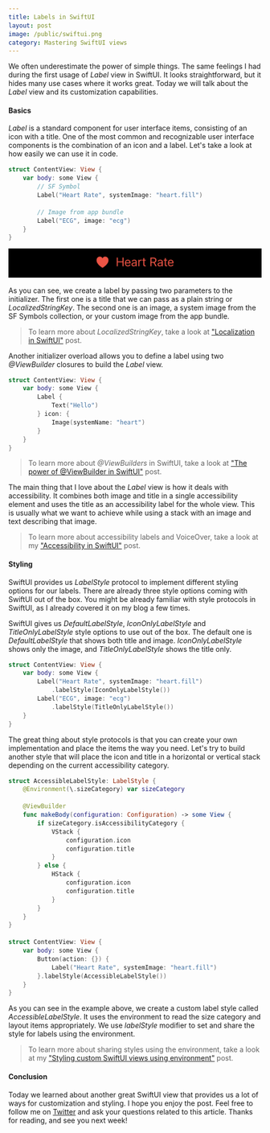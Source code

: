 ```yaml
---
title: Labels in SwiftUI
layout: post
image: /public/swiftui.png
category: Mastering SwiftUI views
---
```


We often underestimate the power of simple things. The same feelings I had during the first usage of *Label* view in SwiftUI. It looks straightforward, but it hides many use cases where it works great. Today we will talk about the *Label* view and its customization capabilities.

#### Basics
*Label* is a standard component for user interface items, consisting of an icon with a title. One of the most common and recognizable user interface components is the combination of an icon and a label. Let's take a look at how easily we can use it in code.

```swift
struct ContentView: View {
    var body: some View {
        // SF Symbol
        Label("Heart Rate", systemImage: "heart.fill")
        
        // Image from app bundle
        Label("ECG", image: "ecg")
    }
}
```

![label](/public/label.png)

As you can see, we create a label by passing two parameters to the initializer. The first one is a title that we can pass as a plain string or *LocalizedStringKey*. The second one is an image, a system image from the SF Symbols collection, or your custom image from the app bundle.

> To learn more about *LocalizedStringKey*, take a look at ["Localization in SwiftUI"](/2019/10/16/localization-in-swiftui/) post.

Another initializer overload allows you to define a label using two *@ViewBuilder* closures to build the *Label* view.

```swift
struct ContentView: View {
    var body: some View {
        Label {
            Text("Hello")
        } icon: {
            Image(systemName: "heart")
        }
    }
}
```

> To learn more about *@ViewBuilders* in SwiftUI, take a look at ["The power of @ViewBuilder in SwiftUI"](/2019/12/18/the-power-of-viewbuilder-in-swiftui/) post.

The main thing that I love about the *Label* view is how it deals with accessibility. It combines both image and title in a single accessibility element and uses the title as an accessibility label for the whole view. This is usually what we want to achieve while using a stack with an image and text describing that image.

> To learn more about accessibility labels and VoiceOver, take a look at my ["Accessibility in SwiftUI"](/2019/09/10/accessibility-in-swiftui/) post.

#### Styling
SwiftUI provides us *LabelStyle* protocol to implement different styling options for our labels. There are already three style options coming with SwiftUI out of the box. You might be already familiar with style protocols in SwiftUI, as I already covered it on my blog a few times.

SwiftUI gives us *DefaultLabelStyle*, *IconOnlyLabelStyle* and *TitleOnlyLabelStyle* style options to use out of the box. The default one is *DefaultLabelStyle* that shows both title and image. *IconOnlyLabelStyle* shows only the image, and *TitleOnlyLabelStyle* shows the title only.

```swift
struct ContentView: View {
    var body: some View {
        Label("Heart Rate", systemImage: "heart.fill")
            .labelStyle(IconOnlyLabelStyle())
        Label("ECG", image: "ecg")
            .labelStyle(TitleOnlyLabelStyle())
    }
}
```

The great thing about style protocols is that you can create your own implementation and place the items the way you need. Let's try to build another style that will place the icon and title in a horizontal or vertical stack depending on the current accessibility category.

```swift
struct AccessibleLabelStyle: LabelStyle {
    @Environment(\.sizeCategory) var sizeCategory

    @ViewBuilder
    func makeBody(configuration: Configuration) -> some View {
        if sizeCategory.isAccessibilityCategory {
            VStack {
                configuration.icon
                configuration.title
            }
        } else {
            HStack {
                configuration.icon
                configuration.title
            }
        }
    }
}

struct ContentView: View {
    var body: some View {
        Button(action: {}) {
            Label("Heart Rate", systemImage: "heart.fill")
        }.labelStyle(AccessibleLabelStyle())
    }
}
```

As you can see in the example above, we create a custom label style called *AccessibleLabelStyle*. It uses the environment to read the size category and layout items appropriately. We use *labelStyle* modifier to set and share the style for labels using the environment.

> To learn more about sharing styles using the environment, take a look at my ["Styling custom SwiftUI views using environment"](/2020/12/09/styling-custom-swiftui-views-using-environment/) post.

#### Conclusion
Today we learned about another great SwiftUI view that provides us a lot of ways for customization and styling. I hope you enjoy the post. Feel free to follow me on [Twitter](https://twitter.com/mecid) and ask your questions related to this article. Thanks for reading, and see you next week!